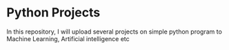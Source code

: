 # Python Projects
In this repository, I will upload several projects on simple python program to Machine Learning, Artificial intelligence etc 
